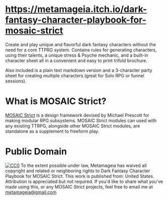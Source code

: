 # https://metamageia.itch.io/dark-fantasy-character-playbook-for-mosaic-strict


Create and play unique and flavorful dark fantasy characters without the need for a core TTPRG system. Contains rules for generating characters, using their talents, a unique stress & Psyche mechanic, and a built-in character sheet all in a convenient and easy to print trifold brochure. 

Also included is a plain text markdown version and a 3-character party sheet for creating multiple characters (great for Solo RPG or funnel sessions). 

# What is MOSAIC Strict? 

[MOSAIC Strict](https://blog.trilemma.com/2021/02/nothing-at-bottom-mosaic-strict-rpg.html) is a design framework devised by Michael Prescott for making modular RPG subsystems. MOSAIC Strict modules can used with any existing TTRPG, alongside other MOSAIC Strict modules, are standalone as a supplement to freeform play.

# Public Domain
[![CC0](https://i.creativecommons.org/p/zero/1.0/88x31.png)](https://creativecommons.org/publicdomain/zero/1.0/) To the extent possible under law, Metamageia has waived all copyright and related or neighboring rights to Dark Fantasy Character Playbook for MOSAIC Strict. This work is published from: United States.
 
Attribution is appreciated but not required. If you'd like to share what you've made using this, or any MOSAIC Strict projects, feel free to email me at metamageia@gmail.com